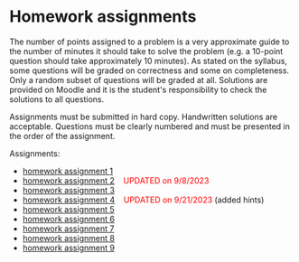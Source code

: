 # Homework assignments

The number of points assigned to a problem is a very approximate guide
to the number of minutes it should take to solve the problem (e.g. a
10-point question should take approximately 10 minutes). As stated on
the syllabus, some questions will be graded on correctness and some on
completeness. Only a random subset of questions will be graded at
all. Solutions are provided on Moodle and it is the student's
responsibility to check the solutions to all questions.

Assignments must be submitted in hard copy. Handwritten solutions are
acceptable. Questions must be clearly numbered and must be presented
in the order of the assignment.

Assignments:

*   [homework assignment 1](hw1.docx)
*   [homework assignment 2](hw2-v2.docx) &nbsp;&nbsp;&nbsp;<font color="red">UPDATED on 9/8/2023</font>
*   [homework assignment 3](hw3.docx)
*   [homework assignment 4](hw4-v2.docx) &nbsp;&nbsp;&nbsp;<font color="red">UPDATED on 9/21/2023</font> (added hints)
*   [homework assignment 5](hw5.docx)
*   [homework assignment 6](hw6.docx)
*   [homework assignment 7](hw7.docx)
*   [homework assignment 8](hw8.docx)
*   [homework assignment 9](hw9-v2.docx)
